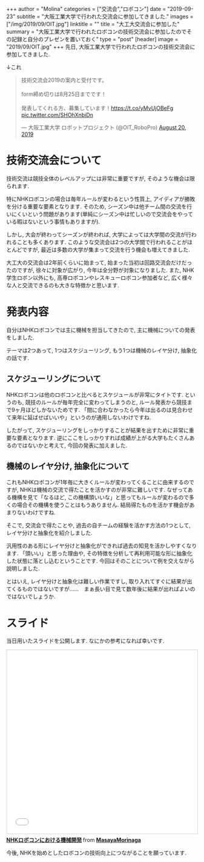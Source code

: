 +++
author = "Molina"
categories = ["交流会","ロボコン"]
date = "2019-09-23"
subtitle = "大阪工業大学で行われた交流会に参加してきました."
images = ["/img/2019/09/OIT.jpg"]
linktitle = ""
title = "大工大交流会に参加した"
summary = "大阪工業大学で行われたロボコンの技術交流会に参加したのでその記録と自分のプレゼンを置いておく"
type = "post"
[header]
image = "2019/09/OIT.jpg"
+++
先日, 大阪工業大学で行われたロボコンの技術交流会に参加してきました.

↓これ

<blockquote class="twitter-tweet"><p lang="ja" dir="ltr">技術交流会2019の案内と受付です。<br><br>form締め切りは8月25日までです！<br><br>発表してくれる方、募集しています！<a href="https://t.co/yMvUjOBeFg">https://t.co/yMvUjOBeFg</a> <a href="https://t.co/SHOhXnbiDn">pic.twitter.com/SHOhXnbiDn</a></p>&mdash; 大阪工業大学 ロボットプロジェクト (@OIT_RoboPro) <a href="https://twitter.com/OIT_RoboPro/status/1163675139172528129?ref_src=twsrc%5Etfw">August 20, 2019</a></blockquote> <script async src="https://platform.twitter.com/widgets.js" charset="utf-8"></script>

# 技術交流会について
技術交流は競技全体のレベルアップには非常に重要ですが, そのような機会は限られます.

特にNHKロボコンの場合は毎年ルールが変わるという性質上, アイディアが勝敗を分ける重要な要素となります. そのため, シーズン中は他チーム間の交流を行いにくいという問題があります(単純にシーズン中は忙しいので交流会をやっている暇はないという事情もありますが). 

しかし, 大会が終わってシーズンが終われば, 大学によっては大学間の交流が行われることも多くあります. このような交流会は2つの大学間で行われることがほとんどですが, 最近は多数の大学が集まって交流を行う機会も増えてきました. 

大工大の交流会は2年前くらいに始まって, 始まった当初は回路交流会だけだったのですが, 徐々に対象が広がり, 今年は全分野が対象になりました. また, NHK学生ロボン以外にも, 高専ロボコンやレスキューロボコン参加者など, 広く様々な人と交流できるのも大きな特徴かと思います.

# 発表内容
自分はNHKロボコンでは主に機械を担当してきたので, 主に機械についての発表をしました. 

テーマは2つあって, 1つはスケジューリング, もう1つは機械のレイヤ分け, 抽象化の話です.

## スケジューリングについて
NHKロボコンは他のロボコンと比べるとスケジュールが非常にタイトです. というのも, 競技のルールが毎年完全に変わってしまうのと, ルール発表から競技まで9ヶ月ほどしかないためです. 「間に合わなかったら今年は出るのは見合わせて来年に延ばせばいいや」というのが通用しないわけですね. 

したがって, スケジューリングをしっかりすることが結果を出すために非常に重要な要素となります. 逆にここをしっかりすれば成績が上がる大学もたくさんあるのではないかと考えて, 今回の発表に加えました.

## 機械のレイヤ分け, 抽象化について
これもNHKロボコンが1年毎に大きくルールが変わってくることに由来するのですが, NHKは機械の交流で得たことを活かすのが非常に難しいです. なぜってある機構を見て「なるほど, この機構頭いいな」と思ってもルールが変わるので多くの場合その機構を使うことはもうありません. 結局得たものを活かす機会があまりないわけですね.

そこで, 交流会で得たことや, 過去の自チームの経験を活かす方法の1つとして, レイヤ分けと抽象化を紹介しました.

汎用性のある形にレイヤ分けと抽象化ができれば過去の知見を活かしやすくなります. 「頭いい」と思った理由や, その特徴を分析して再利用可能な形に抽象化した状態に落とし込むということです.
今回はそのことについて例を交えながら説明しました. 

とはいえ, レイヤ分けと抽象化は難しい作業ですし, 取り入れてすぐに結果が出てくるものではないですが……　まぁ長い目で見て数年後に結果が出ればよいのではないでしょうか.

# スライド
当日用いたスライドを公開します.
なにかの参考になれば幸いです.

<iframe src="//www.slideshare.net/slideshow/embed_code/key/2PYywjZGyfgsnf" width="595" height="485" frameborder="0" marginwidth="0" marginheight="0" scrolling="no" style="border:1px solid #CCC; border-width:1px; margin-bottom:5px; max-width: 100%;" allowfullscreen> </iframe> <div style="margin-bottom:5px"> <strong> <a href="//www.slideshare.net/MasayaMorinaga/nhk-174850650" title="NHKロボコンにおける機械開発" target="_blank">NHKロボコンにおける機械開発</a> </strong> from <strong><a href="https://www.slideshare.net/MasayaMorinaga" target="_blank">MasayaMorinaga</a></strong> </div>


今後, NHKを始めとしたロボコンの技術向上につながることを願っています.